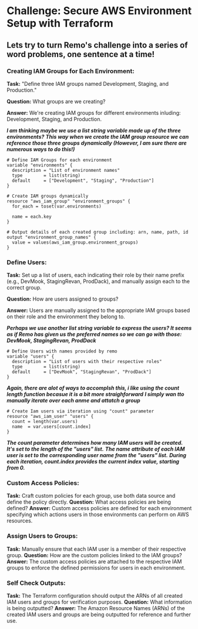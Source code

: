 # Challenge: Secure AWS Environment Setup with Terraform

## Lets try to turn Remo's challenge into a series of word problems, one sentence at a time!

### Creating IAM Groups for Each Environment:

**Task:** "Define three IAM groups named Development, Staging, and Production."

**Question:** What groups are we creating?

**Answer:** We're creating IAM groups for different environments inluding: Development, Staging, and Production.

***I am thinking maybe we use a list string variable made up of the three environments?***
***This way when we create the IAM group resource we can reference those three groups dynamically (However, I am sure there are numerous ways to do this!)***

```hcl
# Define IAM Groups for each environment 
variable "environments" {
  description = "List of environment names"
  type        = list(string)
  default     = ["Development", "Staging", "Production"]
}
```

```hcl
# Create IAM groups dynamically
resource "aws_iam_group" "environment_groups" {
  for_each = toset(var.environments)

  name = each.key
}
```

```hcl
# Output details of each created group including: arn, name, path, id
output "environment_group_names" {
  value = values(aws_iam_group.environment_groups)
}
```

### Define Users:

**Task:** Set up a list of users, each indicating their role by their name prefix (e.g., DevMook, StagingRevan, ProdDack), and manually assign each to the correct group.

**Question:** How are users assigned to groups?

**Answer:** Users are manually assigned to the appropriate IAM groups based on their role and the environment they belong to.

***Perhaps we use another list string variable to express the users? It seems as if Remo has given us the preferred names so we can go with those: DevMook, StagingRevan, ProdDack***

```hcl
# Define Users with names provided by remo
variable "users" {
  description = "List of users with their respective roles"
  type        = list(string)
  default     = ["DevMook", "StagingRevan", "ProdDack"]
}
```

***Again, there are alot of ways to accomplsh this, i like using the count length function becasue it is a bit more straighforward***
***I simply wan tto manually iterate over each anme and attatch a group***


```hcl
# Create Iam users via iteration using "count" parameter
resource "aws_iam_user" "users" {
  count = length(var.users)
  name  = var.users[count.index]
}
```

***The count parameter determines how many IAM users will be created. It's set to the length of the "users" list.***
***The name attribute of each IAM user is set to the corresponding user name from the "users" list.***
***During each iteration, count.index provides the current index value, starting from 0.***


### Custom Access Policies:

**Task:** Craft custom policies for each group, use both data source and define the policy directly.
**Question:** What access policies are being defined?
**Answer:** Custom access policies are defined for each environment specifying which actions users in those environments can perform on AWS resources.

### Assign Users to Groups:

**Task:** Manually ensure that each IAM user is a member of their respective group.
**Question:** How are the custom policies linked to the IAM groups?
**Answer:** The custom access policies are attached to the respective IAM groups to enforce the defined permissions for users in each environment.

### Self Check Outputs:

**Task:** The Terraform configuration should output the ARNs of all created IAM users and groups for verification purposes.
**Question:** What information is being outputted?
**Answer:** The Amazon Resource Names (ARNs) of the created IAM users and groups are being outputted for reference and further use.
